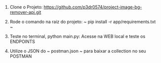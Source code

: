 1. Clone o Projeto: https://github.com/p3dr0574/project-image-bg-remover-api.git

2. Rode o comando na raiz do projeto: ~ pip install -r app/requirements.txt ~

3. Teste no terminal, python main.py: Acesse na WEB local e teste os ENDPOINTS

4. Utilize o JSON do ~ postman.json ~ para baixar a collection no seu POSTMAN